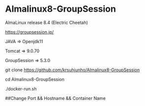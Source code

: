 # Almalinux8-GroupSession
AlmaLinux release 8.4 (Electric Cheetah)


https://groupsession.jp/

JAVA         => Openjdk11

Tomcat       => 9.0.70

GroupSession => 5.3.0

git clone https://github.com/krsuhjunho/Almalinux8-GroupSession

cd Almalinux8-GroupSession

./docker-run.sh

##Change Port && Hostname && Container Name
